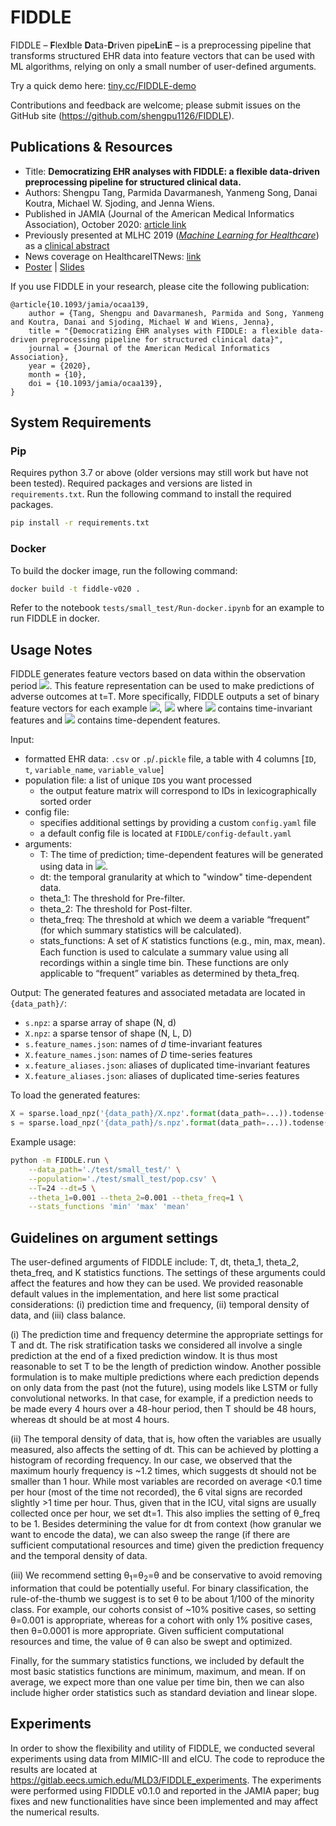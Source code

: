 # FIDDLE

FIDDLE – <b>F</b>lex<b>I</b>ble <b>D</b>ata-<b>D</b>riven pipe<b>L</b>in<b>E</b> – is a preprocessing pipeline that transforms structured EHR data into feature vectors that can be used with ML algorithms, relying on only a small number of user-defined arguments.

Try a quick demo here: [tiny.cc/FIDDLE-demo](https://tiny.cc/FIDDLE-demo)

Contributions and feedback are welcome; please submit issues on the GitHub site (https://github.com/shengpu1126/FIDDLE). 

## Publications & Resources
- Title: <b>Democratizing EHR analyses with FIDDLE: a flexible data-driven preprocessing pipeline for structured clinical data.</b>
- Authors: Shengpu Tang, Parmida Davarmanesh, Yanmeng Song, Danai Koutra, Michael W. Sjoding, and Jenna Wiens.
- Published in JAMIA (Journal of the American Medical Informatics Association), October 2020: [article link](https://doi.org/10.1093/jamia/ocaa139)
- Previously presented at MLHC 2019 (<i>[Machine Learning for Healthcare](https://www.mlforhc.org/)</i>) as a [clinical abstract](https://www.mlforhc.org/s/Sjoding-jete.pdf)
- News coverage on HealthcareITNews: [link](https://www.healthcareitnews.com/news/new-framework-helps-streamline-ehr-data-extraction)
- [Poster](https://www.dropbox.com/s/5rid9x12w6f8u50/MLHC%202019%20-%20FIDDLE%20poster.pdf?dl=0) | [Slides](https://www.dropbox.com/s/e6e1tfen2ae85hn/FIDDLE%20-%20MiCHAMP%2020200110%20final.pptx?dl=0)

If you use FIDDLE in your research, please cite the following publication:

```
@article{10.1093/jamia/ocaa139,
    author = {Tang, Shengpu and Davarmanesh, Parmida and Song, Yanmeng and Koutra, Danai and Sjoding, Michael W and Wiens, Jenna},
    title = "{Democratizing EHR analyses with FIDDLE: a flexible data-driven preprocessing pipeline for structured clinical data}",
    journal = {Journal of the American Medical Informatics Association},
    year = {2020},
    month = {10},
    doi = {10.1093/jamia/ocaa139},
}
```

## System Requirements

### Pip
Requires python 3.7 or above (older versions may still work but have not been tested). Required packages and versions are listed in `requirements.txt`. Run the following command to install the required packages. 
```bash
pip install -r requirements.txt
```

### Docker
To build the docker image, run the following command:
```bash
docker build -t fiddle-v020 .
```
Refer to the notebook `tests/small_test/Run-docker.ipynb` for an example to run FIDDLE in docker. 


## Usage Notes
FIDDLE generates feature vectors based on data within the observation period <img src="https://render.githubusercontent.com/render/math?math=t\in[0,T]">. This feature representation can be used to make predictions of adverse outcomes at t=T. More specifically, FIDDLE outputs a set of binary feature vectors for each example <img src="https://render.githubusercontent.com/render/math?math=i">, <img src="https://render.githubusercontent.com/render/math?math=\{(s_i,x_i)\ \text{for}\ i=1 \dots N\}"> where <img src="https://render.githubusercontent.com/render/math?math=s_i \in \mathbb{R}^d"> contains time-invariant features and <img src="https://render.githubusercontent.com/render/math?math=x_i \in \mathbb{R}^{L \times D}"> contains time-dependent features.

Input:
- formatted EHR data: `.csv` or `.p`/`.pickle` file, a table with 4 columns \[`ID`, `t`, `variable_name`, `variable_value`\]
- population file: a list of unique `ID`s you want processed
    - the output feature matrix will correspond to IDs in lexicographically sorted order
- config file:
    - specifies additional settings by providing a custom `config.yaml` file
    - a default config file is located at `FIDDLE/config-default.yaml`
- arguments:
    - T: The time of prediction; time-dependent features will be generated using data in <img src="https://render.githubusercontent.com/render/math?math=t\in[0,T]">.
    - dt: the temporal granularity at which to "window" time-dependent data.
    - theta_1: The threshold for Pre-filter.
    - theta_2: The threshold for Post-filter.
    - theta_freq: The threshold at which we deem a variable “frequent” (for which summary statistics will be calculated).
    - stats_functions: A set of 𝐾 statistics functions (e.g., min, max, mean). Each function is used to calculate a summary value using all recordings within a single time bin. These functions are only applicable to “frequent” variables as determined by theta_freq.

Output: The generated features and associated metadata are located in `{data_path}/`:

- `s.npz`: a sparse array of shape (N, d)
- `X.npz`: a sparse tensor of shape (N, L, D)
- `s.feature_names.json`: names of _d_ time-invariant features
- `X.feature_names.json`: names of _D_ time-series features
- `x.feature_aliases.json`: aliases of duplicated time-invariant features
- `X.feature_aliases.json`: aliases of duplicated time-series features


To load the generated features:
```python
X = sparse.load_npz('{data_path}/X.npz'.format(data_path=...)).todense()
s = sparse.load_npz('{data_path}/s.npz'.format(data_path=...)).todense()
```


Example usage:
```bash
python -m FIDDLE.run \
    --data_path='./test/small_test/' \
    --population='./test/small_test/pop.csv' \
    --T=24 --dt=5 \
    --theta_1=0.001 --theta_2=0.001 --theta_freq=1 \
    --stats_functions 'min' 'max' 'mean'
```

## Guidelines on argument settings
The user-defined arguments of FIDDLE include: T, dt, theta_1, theta_2, theta_freq, and K statistics functions. The settings of these arguments could affect the features and how they can be used. We provided reasonable default values in the implementation, and here list some practical considerations: (i) prediction time and frequency, (ii) temporal density of data, and (iii) class balance.

(i) The prediction time and frequency determine the appropriate settings for T and dt. The risk stratification tasks we considered all involve a single prediction at the end of a fixed prediction window. It is thus most reasonable to set T to be the length of prediction window. Another possible formulation is to make multiple predictions where each prediction depends on only data from the past (not the future), using models like LSTM or fully convolutional networks. In that case, for example, if a prediction needs to be made every 4 hours over a 48-hour period, then T should be 48 hours, whereas dt should be at most 4 hours.

(ii) The temporal density of data, that is, how often the variables are usually measured, also affects the setting of dt. This can be achieved by plotting a histogram of recording frequency. In our case, we observed that the maximum hourly frequency is ~1.2 times, which suggests dt should not be smaller than 1 hour. While most variables are recorded on average <0.1 time per hour (most of the time not recorded), the 6 vital signs are recorded slightly >1 time per hour. Thus, given that in the ICU, vital signs are usually collected once per hour, we set dt=1. This also implies the setting of θ_freq to be 1. Besides determining the value for dt from context (how granular we want to encode the data), we can also sweep the range (if there are sufficient computational resources and time) given the prediction frequency and the temporal density of data.

(iii) We recommend setting θ<sub>1</sub>=θ<sub>2</sub>=θ and be conservative to avoid removing information that could be potentially useful. For binary classification, the rule-of-the-thumb we suggest is to set θ to be about 1/100 of the minority class. For example, our cohorts consist of ~10% positive cases, so setting θ=0.001 is appropriate, whereas for a cohort with only 1% positive cases, then θ=0.0001 is more appropriate. Given sufficient computational resources and time, the value of θ can also be swept and optimized.

Finally, for the summary statistics functions, we included by default the most basic statistics functions are minimum, maximum, and mean. If on average, we expect more than one value per time bin, then we can also include higher order statistics such as standard deviation and linear slope.



## Experiments

In order to show the flexibility and utility of FIDDLE, we conducted several experiments using data from MIMIC-III and eICU. The code to reproduce the results are located at https://gitlab.eecs.umich.edu/MLD3/FIDDLE_experiments. The experiments were performed using FIDDLE v0.1.0 and reported in the JAMIA paper; bug fixes and new functionalities have since been implemented and may affect the numerical results.
